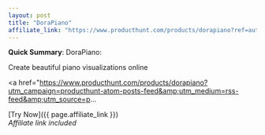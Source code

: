 ```yaml
---
layout: post
title: "DoraPiano"
affiliate_link: "https://www.producthunt.com/products/dorapiano?ref=autoverse&utm_source=autoverse"
---
```


**Quick Summary**: DoraPiano: <p>
            Create beautiful piano visualizations online
          </p>
          <p>
            <a href="https://www.producthunt.com/products/dorapiano?utm_campaign=producthunt-atom-posts-feed&amp;utm_medium=rss-feed&amp;utm_source=p...

[Try Now]({{ page.affiliate_link }})  
*Affiliate link included*

